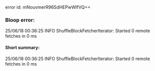error id: mNouvmerR96SdHEPwWlfVQ==
### Bloop error:

25/06/18 00:36:25 INFO ShuffleBlockFetcherIterator: Started 0 remote fetches in 0 ms
#### Short summary: 

25/06/18 00:36:25 INFO ShuffleBlockFetcherIterator: Started 0 remote fetches in 0 ms